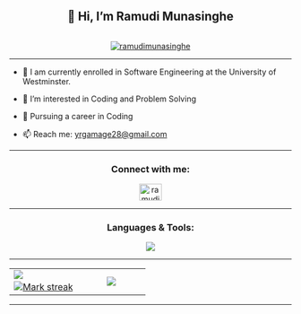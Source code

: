 <h2 align="center">👋 Hi, I’m Ramudi Munasinghe</h2>
<p align="left"> <img src="https://komarev.com/ghpvc/?username=ramudi48&label=Profile%20views&color=1E3A8A&style=flat" alt="" /> </p>
<p align="center"> <a href="https://github.com/ryo-ma/github-profile-trophy"><img src="https://github-profile-trophy.vercel.app/?username=ramudi48" alt="ramudimunasinghe" /></a> </p>


---

- 🌱 I am currently enrolled in Software Engineering at the University of Westminster.

- 👀 I’m interested in Coding and Problem Solving

- 🚀 Pursuing a career in Coding
  
- 📫 Reach me: yrgamage28@gmail.com


---

<h3 align="center">Connect with me:</h3>
<p align="center">
<a href="https://linkedin.com/in/ramudimunasinghe" target="blank"><img align="center" src="https://raw.githubusercontent.com/rahuldkjain/github-profile-readme-generator/master/src/images/icons/Social/linked-in-alt.svg" alt="ramudi munasinghe" height="30" width="40" /></a>
</p>

---

<h3 align="center">Languages & Tools:</h3>
<p align="center">
<a href="https://skillicons.dev" target="_blank"><img class="item" src="https://skillicons.dev/icons?i=react,java,spring,html,css,js,nodejs,expressjs,mysql,flutter,dart,mongodb,git,py,php,figma,postman&theme=dark&perline=9"/</a> 
</p>

---

<table align="center">
  <tr border="none">
    <td width="50%" align="center">
      <img  align="left"  src="https://github-readme-stats.vercel.app/api?username=ramudi48&theme=tokyonight&show_icons=true&count_private=true&hide_border=false" />
      <br>
      <img  alt="Mark streak" src="https://github-readme-streak-stats.herokuapp.com/?user=ramudi48&theme=tokyonight&hide_border=false" /> 
    </td>
      
   <td width="50%" align="center">
    <img  align="center"  src="https://github-readme-stats.anuraghazra1.vercel.app/api/top-langs/?username=ramudi48&theme=tokyonight&hide_border=false&no-bg=true&no-frame=true&langs_count=5"/>
   </td>
  </tr>
</table>

---
